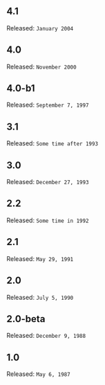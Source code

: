 
## 4.1

Released: `January 2004`

## 4.0 

Released: `November 2000`

## 4.0-b1

Released: `September 7, 1997`

## 3.1
Released: `Some time after 1993`

## 3.0 

Released: `December 27, 1993`

## 2.2

Released: `Some time in 1992`

## 2.1

Released: `May 29, 1991`

## 2.0

Released: `July 5, 1990`

## 2.0-beta

Released: `December 9, 1988`

## 1.0

Released: `May 6, 1987`